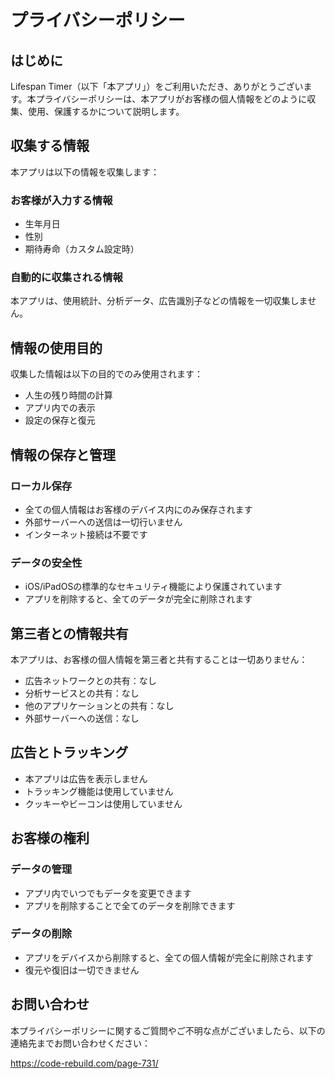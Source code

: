 # プライバシーポリシー

## はじめに

Lifespan Timer（以下「本アプリ」）をご利用いただき、ありがとうございます。本プライバシーポリシーは、本アプリがお客様の個人情報をどのように収集、使用、保護するかについて説明します。

## 収集する情報

本アプリは以下の情報を収集します：

### お客様が入力する情報

- 生年月日
- 性別
- 期待寿命（カスタム設定時）

### 自動的に収集される情報

本アプリは、使用統計、分析データ、広告識別子などの情報を一切収集しません。

## 情報の使用目的

収集した情報は以下の目的でのみ使用されます：

- 人生の残り時間の計算
- アプリ内での表示
- 設定の保存と復元

## 情報の保存と管理

### ローカル保存

- 全ての個人情報はお客様のデバイス内にのみ保存されます
- 外部サーバーへの送信は一切行いません
- インターネット接続は不要です

### データの安全性

- iOS/iPadOSの標準的なセキュリティ機能により保護されています
- アプリを削除すると、全てのデータが完全に削除されます

## 第三者との情報共有

本アプリは、お客様の個人情報を第三者と共有することは一切ありません：

- 広告ネットワークとの共有：なし
- 分析サービスとの共有：なし
- 他のアプリケーションとの共有：なし
- 外部サーバーへの送信：なし

## 広告とトラッキング

- 本アプリは広告を表示しません
- トラッキング機能は使用していません
- クッキーやビーコンは使用していません

## お客様の権利

### データの管理

- アプリ内でいつでもデータを変更できます
- アプリを削除することで全てのデータを削除できます

### データの削除

- アプリをデバイスから削除すると、全ての個人情報が完全に削除されます
- 復元や復旧は一切できません

## お問い合わせ

本プライバシーポリシーに関するご質問やご不明な点がございましたら、以下の連絡先までお問い合わせください：

https://code-rebuild.com/page-731/
